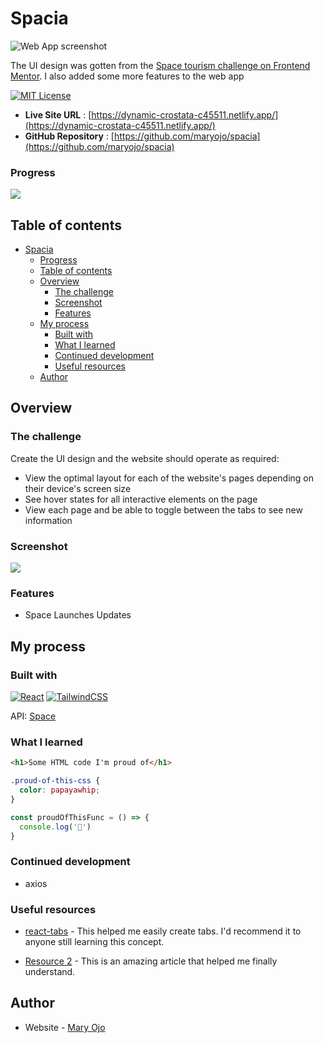 # Spacia
![Web App screenshot](https://i.ibb.co/rmd5scG/space-screenshot.png)

The UI design was gotten from the  [Space tourism challenge on Frontend Mentor](https://www.frontendmentor.io/challenges/space-tourism-multipage-website-gRWj1URZ3). I also added some more features to the web app

[![MIT License](https://img.shields.io/github/last-commit/maryojo/spacia)](https://github.com/maryojo/spacia/commits/main)

- **Live Site URL** : [https://dynamic-crostata-c45511.netlify.app/](https://dynamic-crostata-c45511.netlify.app/)
- **GitHub Repository** : [https://github.com/maryojo/spacia](https://github.com/maryojo/spacia)


### Progress
![](https://us-central1-progress-markdown.cloudfunctions.net/progress/70)

## Table of contents

- [Spacia](#spacia)
    - [Progress](#progress)
  - [Table of contents](#table-of-contents)
  - [Overview](#overview)
    - [The challenge](#the-challenge)
    - [Screenshot](#screenshot)
    - [Features](#features)
  - [My process](#my-process)
    - [Built with](#built-with)
    - [What I learned](#what-i-learned)
    - [Continued development](#continued-development)
    - [Useful resources](#useful-resources)
  - [Author](#author)


## Overview

### The challenge

Create the UI design and the website should operate as required: 
- View the optimal layout for each of the website's pages depending on their device's screen size
- See hover states for all interactive elements on the page
- View each page and be able to toggle between the tabs to see new information

### Screenshot

![](./screenshot.jpg)

### Features

- Space Launches Updates


## My process

### Built with

[![React](https://img.shields.io/badge/react-%2320232a.svg?style=for-the-badge&logo=react&logoColor=%2361DAFB)](https://reactjs.org/)  [![TailwindCSS](https://img.shields.io/badge/tailwindcss-%2338B2AC.svg?style=for-the-badge&logo=tailwind-css&logoColor=white)](https://tailwindcss.com/)

API: [Space](#)

### What I learned

```html
<h1>Some HTML code I'm proud of</h1>
```
```css
.proud-of-this-css {
  color: papayawhip;
}
```
```js
const proudOfThisFunc = () => {
  console.log('🎉')
}
```

### Continued development
- axios


### Useful resources

- [react-tabs](https://www.npmjs.com/package/react-tabs) - This helped me easily create tabs. I'd recommend it to anyone still learning this concept.

- [Resource 2](https://www.example.com) - This is an amazing article that helped me finally understand. 


## Author

- Website - [Mary Ojo](https://www.maryojo.me)
